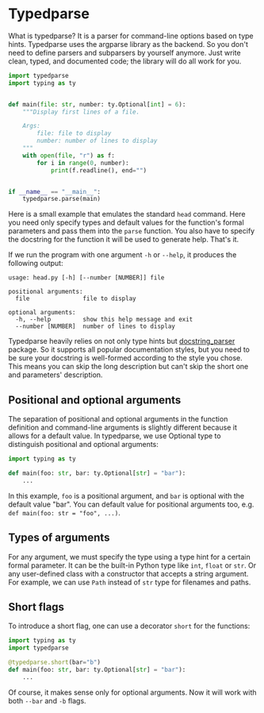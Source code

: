 # Typedparse
What is typedparse? It is a parser for command-line options based on type hints. 
Typedparse uses the argparse library as the backend. So you don't need to define 
parsers and subparsers by yourself anymore. Just write clean, typed, and documented 
code; the library will do all work for you. 

```python
import typedparse
import typing as ty


def main(file: str, number: ty.Optional[int] = 6):
    """Display first lines of a file.

    Args:
        file: file to display
        number: number of lines to display
    """
    with open(file, "r") as f:
        for i in range(0, number):
            print(f.readline(), end="")


if __name__ == "__main__":
    typedparse.parse(main)
```
Here is a small example that emulates the standard `head` command. 
Here you need only specify types and default values for the function's 
formal parameters and pass them into the `parse` function. 
You also have to specify the docstring for the function 
it will be used to generate help. That's it. 

If we run the program with one argument `-h` or `--help`, 
it produces the following output:

```
usage: head.py [-h] [--number [NUMBER]] file

positional arguments:
  file               file to display

optional arguments:
  -h, --help         show this help message and exit
  --number [NUMBER]  number of lines to display
```

Typedparse heavily relies on not only type hints but [docstring_parser](https://github.com/rr-/docstring_parser)
package. So it supports all popular documentation styles, but you need 
to be sure your docstring is well-formed according to the style 
you chose. This means you can skip the long description but can't skip 
the short one and parameters' description.

## Positional and optional arguments

The separation of positional and optional arguments in the function definition 
and command-line arguments is slightly different because it allows 
for a default value.  In typedparse, we use Optional type to distinguish 
positional and optional arguments:

```python
import typing as ty

def main(foo: str, bar: ty.Optional[str] = "bar"):
    ...
```
In this example, `foo` is a positional argument, and `bar` is optional with 
the default value "bar". You can default value for positional arguments too, 
e.g. `def main(foo: str = "foo", ...)`.

## Types of arguments
For any argument, we must specify the type using a type hint for a certain 
formal parameter. It can be the built-in Python type like `int`, `float` or `str`. 
Or any user-defined class with a constructor that accepts a string argument. 
For example, we can use `Path` instead of `str` type for filenames and paths.

## Short flags
To introduce a short flag, one can use a decorator `short` for the functions:

```python
import typing as ty
import typedparse

@typedparse.short(bar="b")
def main(foo: str, bar: ty.Optional[str] = "bar"):
    ...
```
Of course, it makes sense only for optional arguments. Now it will work with both 
`--bar` and `-b` flags.

